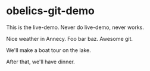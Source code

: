 # obelics-git-demo

This is the live-demo.
Never do live-demo, never works.

Nice weather in Annecy.
Foo bar baz.
Awesome git.



We'll make a boat tour on the lake.


After that, we'll have dinner.
